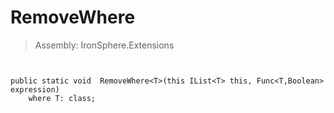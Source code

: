 ﻿

# RemoveWhere

> Assembly: IronSphere.Extensions



```


public static void  RemoveWhere<T>(this IList<T> this, Func<T,Boolean> expression)
    where T: class;
```
